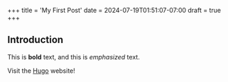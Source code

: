 +++
title = 'My First Post'
date = 2024-07-19T01:51:07-07:00
draft = true
+++

## Introduction

This is **bold** text, and this is *emphasized* text.

Visit the [Hugo](https://gohugo.io) website!
